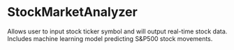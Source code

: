 # StockMarketAnalyzer
Allows user to input stock ticker symbol and will output real-time stock data. Includes machine learning model predicting S&amp;P500 stock movements.
